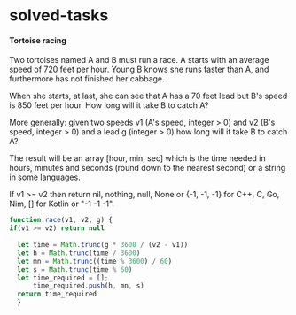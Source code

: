 # solved-tasks
#### Tortoise racing
     
  Two tortoises named A and B must run a race. A starts with an average speed of 720 feet per hour. Young B knows she runs faster than A, and furthermore has not finished her cabbage.
  
  When she starts, at last, she can see that A has a 70 feet lead but B's speed is 850 feet per hour. How long will it take B to catch A?
  
  More generally: given two speeds v1 (A's speed, integer > 0) and v2 (B's speed, integer > 0) and a lead g (integer > 0) how long will it take B to catch A?
  
  The result will be an array [hour, min, sec] which is the time needed in hours, minutes and seconds (round down to the nearest second) or a string in some languages.
  
  If v1 >= v2 then return nil, nothing, null, None or {-1, -1, -1} for C++, C, Go, Nim, [] for Kotlin or "-1 -1 -1".
   
   
   
```javascript
function race(v1, v2, g) {
if(v1 >= v2) return null
  
  let time = Math.trunc(g * 3600 / (v2 - v1))
  let h = Math.trunc(time / 3600)
  let mn = Math.trunc((time % 3600) / 60)
  let s = Math.trunc(time % 60)
  let time_required = [];
      time_required.push(h, mn, s)
  return time_required
  }


```

